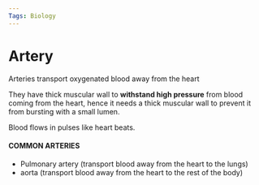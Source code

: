 ```yaml
---
Tags: Biology
---
```

# Artery
Arteries transport oxygenated blood away from the heart

They have thick muscular wall to **withstand high pressure** from blood coming from the heart, hence it needs a thick muscular wall to prevent it from bursting with a small lumen.

Blood flows in pulses like heart beats.

#### COMMON ARTERIES
- Pulmonary artery (transport blood away from the heart to the lungs)
- aorta (transport blood away from the heart to the rest of the body)
